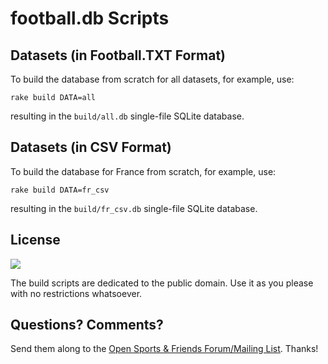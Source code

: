 # football.db Scripts


## Datasets (in Football.TXT Format)

To build the database from scratch for all datasets, for example, use:

    rake build DATA=all

resulting in the `build/all.db` single-file SQLite database.


## Datasets (in CSV Format)

To build the database for France from scratch, for example, use:

    rake build DATA=fr_csv

resulting in the `build/fr_csv.db` single-file SQLite database.





## License

![](https://publicdomainworks.github.io/buttons/zero88x31.png)


The build scripts are dedicated to the public domain.
Use it as you please with no restrictions whatsoever.


## Questions? Comments?

Send them along to the
[Open Sports & Friends Forum/Mailing List](http://groups.google.com/group/opensport).
Thanks!

